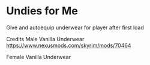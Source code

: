 # Undies for Me
 Give and autoequip underwear for player after first load


Credits
Male Vanilla Underwear
https://www.nexusmods.com/skyrim/mods/70464

Female Vanilla Underwear